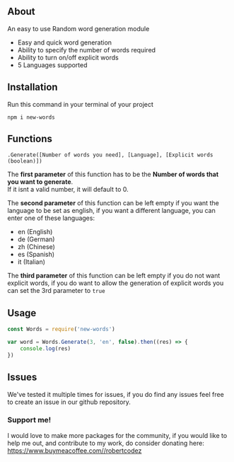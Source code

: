 ## About
An easy to use Random word generation module
- Easy and quick word generation
- Ability to specify the number of words required
- Ability to turn on/off explicit words
- 5 Languages supported

## Installation 

Run this command in your terminal of your project
 ```
 npm i new-words
 ```           
## Functions  

`.Generate([Number of words you need], [Language], [Explicit words (boolean)])`

The **first parameter** of this function has to be the **Number of words that you want to generate**.   
If it isnt a valid number, it will default to 0.

The **second parameter** of this function can be left empty if you want the language to be set as english, if you want a different language, you can enter one of these languages:
- en (English)
- de (German)
- zh (Chinese)
- es (Spanish)
- it (Italian)

The **third parameter** of this function can be left empty if you do not want explicit words, if you do want to allow the generation of explicit words you can set the 3rd parameter to `true`
## Usage

```javascript
const Words = require('new-words')

var word = Words.Generate(3, 'en', false).then((res) => {
    console.log(res)
})

```

## Issues 
We've tested it multiple times for issues, if you do find any issues feel free to create an issue in our github repository.

### Support me!
I would love to make more packages for the community, if you would like to help me out, and contribute to my work, do consider donating here: https://www.buymeacoffee.com//robertcodez

